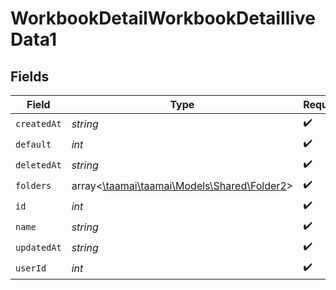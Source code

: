 # WorkbookDetailWorkbookDetailliveData1


## Fields

| Field                                                                         | Type                                                                          | Required                                                                      | Description                                                                   |
| ----------------------------------------------------------------------------- | ----------------------------------------------------------------------------- | ----------------------------------------------------------------------------- | ----------------------------------------------------------------------------- |
| `createdAt`                                                                   | *string*                                                                      | :heavy_check_mark:                                                            | N/A                                                                           |
| `default`                                                                     | *int*                                                                         | :heavy_check_mark:                                                            | N/A                                                                           |
| `deletedAt`                                                                   | *string*                                                                      | :heavy_check_mark:                                                            | N/A                                                                           |
| `folders`                                                                     | array<[\taamai\taamai\Models\Shared\Folder2](../../models/shared/Folder2.md)> | :heavy_check_mark:                                                            | N/A                                                                           |
| `id`                                                                          | *int*                                                                         | :heavy_check_mark:                                                            | N/A                                                                           |
| `name`                                                                        | *string*                                                                      | :heavy_check_mark:                                                            | N/A                                                                           |
| `updatedAt`                                                                   | *string*                                                                      | :heavy_check_mark:                                                            | N/A                                                                           |
| `userId`                                                                      | *int*                                                                         | :heavy_check_mark:                                                            | N/A                                                                           |